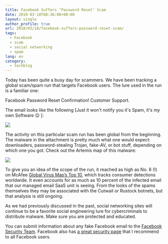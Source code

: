 ```yaml
---
title: Facebook Suffers ‘Password Reset’ Scam
date: 2010-03-18T08:36:00+00:00
layout: single
author_profile: true
url: 2010/03/18/facebook-suffers-password-reset-scam/
tags:
  - Facebook
  - scam
  - social networking
  - spam
lang: en
category: 
  - techblog
---
```

Today has been quite a busy day for scammers. We have been tracking a global scam/spam run that targets Facebook users. The lure used in the run is a familiar one:

Facebook Password Reset Confirmation! Customer Support.

The email looks like the following [Just it won't notify you it's Spam, it's my own Software 😉 ]:

[![](http://2.bp.blogspot.com/_vaUVXcmC3OI/S6Ha0X5FwCI/AAAAAAAABSU/U0e5rptcOuo/s400/fac-scam.JPG)](http://2.bp.blogspot.com/_vaUVXcmC3OI/S6Ha0X5FwCI/AAAAAAAABSU/U0e5rptcOuo/s1600-h/fac-scam.JPG)

The activity on this particular scam run has been global from the beginning. The malware in the attachment is pretty much what one would expect: downloaders, password-stealing Trojan, fake-AV, or bot stuff, depending on which one you got. Check out the Artemis map of this malware:

[![](http://3.bp.blogspot.com/_vaUVXcmC3OI/S6HbNuUBocI/AAAAAAAABSY/xMa4X6oquVg/s400/Avert-ArtemisFacebookScam.png)](http://3.bp.blogspot.com/_vaUVXcmC3OI/S6HbNuUBocI/AAAAAAAABSY/xMa4X6oquVg/s1600-h/Avert-ArtemisFacebookScam.png)

To give you an idea of the scope of the run, it reached as high as No. 6 (!) on McAfee [Global Virus Map’s Top 10](http://home.mcafee.com/VirusInfo/VirusMap.aspx), which tracks consumer detections worldwide. It even accounts for as much as 10 percent of the infected email that our managed email SaaS unit is seeing. From the looks of the spams themselves they may be associated with the Cutwail or Rustock botnets, but that analysis is still ongoing.

As we had previously discussed in the past, social networking sites will continue to be a favorite social engineering lure for cybercriminals to distribute malware. Make sure you are protected and educated.

You can submit information about any fake Facebook email to the [Facebook Security Team](http://www.facebook.com/help/contact.php?show_form=falsefacebooknotifications). Facebook also has [a great security page](http://www.facebook.com/security?v=app_4949752878) that I recommend to all Facebook users.
